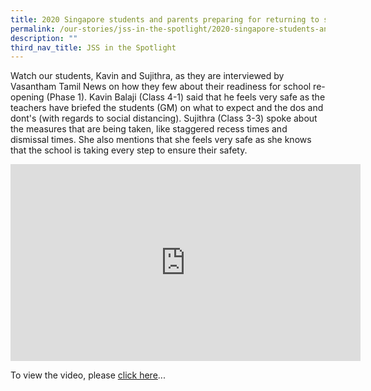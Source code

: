 ```yaml
---
title: 2020 Singapore students and parents preparing for returning to school
permalink: /our-stories/jss-in-the-spotlight/2020-singapore-students-and-parents-preparing-for-returning-to-sch/
description: ""
third_nav_title: JSS in the Spotlight
---
```

Watch our students, Kavin and Sujithra, as they are interviewed by Vasantham Tamil News on how they few about their readiness for school re-opening (Phase 1). Kavin Balaji (Class 4-1) said that he feels very safe as the teachers have briefed the students (GM) on what to expect and the dos and dont's (with regards to social distancing). Sujithra (Class 3-3) spoke about the measures that are being taken, like staggered recess times and dismissal times. She also mentions that she feels very safe as she knows that the school is taking every step to ensure their safety.

<iframe src="https://www.facebook.com/plugins/video.php?href=https%3A%2F%2Fwww.facebook.com%2Ftamilnewsmediacorp%2Fvideos%2F249222686513608%2F&show_text=0&width=560" width="560" height="315" style="border:none;overflow:hidden" scrolling="no" frameborder="0" allowfullscreen="true" allow="autoplay; clipboard-write; encrypted-media; picture-in-picture; web-share" allowFullScreen="true"></iframe>

To view the video, please [click here](https://www.facebook.com/watch/?v=249222686513608)...